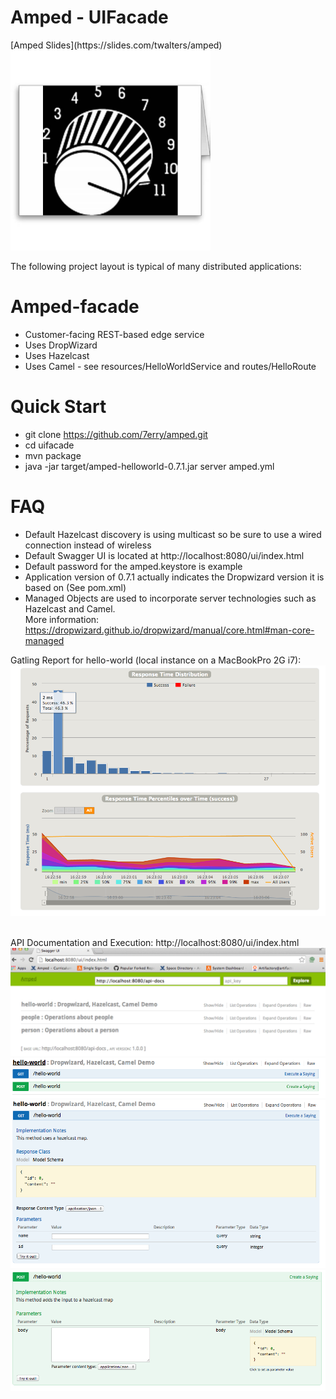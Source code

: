 <h1>Amped - UIFacade</h1>
[Amped Slides](https://slides.com/twalters/amped)

<img src="https://raw.githubusercontent.com/7erry/amped/master/master/docs/images/amped-logo.jpg" height="320" width="320"/>

 
The following project layout is typical of many distributed applications: 

Amped-facade
============
* Customer-facing REST-based edge service
* Uses DropWizard
* Uses Hazelcast
* Uses Camel - see resources/HelloWorldService and routes/HelloRoute

Quick Start
===========
*  git clone https://github.com/7erry/amped.git
*  cd uifacade
*  mvn package
*  java -jar target/amped-helloworld-0.7.1.jar server amped.yml 

FAQ
==========
* Default Hazelcast discovery is using multicast so be sure to use a wired connection instead of wireless
* Default Swagger UI is located at http://localhost:8080/ui/index.html
* Default password for the amped.keystore is example
* Application version of 0.7.1 actually indicates the Dropwizard version it is based on (See pom.xml)
* Managed Objects are used to incorporate server technologies such as Hazelcast and Camel.
<br/> More information: https://dropwizard.github.io/dropwizard/manual/core.html#man-core-managed

Gatling Report for hello-world (local instance on a MacBookPro 2G i7):
<br/>
<img src="https://github.com/7erry/amped/blob/master/master/docs/images/1000Users.png"/>


<br/>
API Documentation and Execution: http://localhost:8080/ui/index.html
<br/>
<img src="https://github.com/7erry/amped/blob/master/master/docs/images/hw1.png"/>
<br/>
<img src="https://github.com/7erry/amped/blob/master/master/docs/images/hw2.png"/>
<br/>
<img src="https://github.com/7erry/amped/blob/master/master/docs/images/hw3.png"/>
<br/>
<img src="https://github.com/7erry/amped/blob/master/master/docs/images/hw4.png"/>

